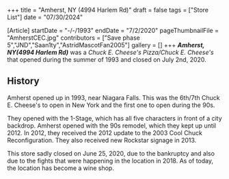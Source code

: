 +++
title = "Amherst, NY (4994 Harlem Rd)"
draft = false
tags = ["Store List"]
date = "07/30/2024"

[Article]
startDate = "-/-/1993"
endDate = "7/2/2020"
pageThumbnailFile = "AmherstCEC.jpg"
contributors = ["Save phase 5","JND","Saan1ty","AstridMascotFan2005"]
gallery = []
+++
<b><i>Amherst, NY(4994 Harlem Rd)</b></i> was a <i>Chuck E. Cheese's Pizza/Chuck E. Cheese's</i> that opened during the summer of 1993 and closed on July 2nd, 2020.

<h2> History </h2>
Amherst opened up in 1993, near Niagara Falls. This was the 6th/7th Chuck E. Cheese's to open in New York and the first one to open during the 90s. 

They opened with the 1-Stage, which has all five characters in front of a city backdrop. Amherst opened with the 90s remodel, which they kept up until 2012. In 2012, they received the 2012 update to the 2003 Cool Chuck Reconfiguration. They also received new Rockstar signage in 2013.  

This store sadly closed on June 25, 2020, due to the bankruptcy and also due to the fights that were happening in the location in 2018. As of today, the location has become a wine shop.